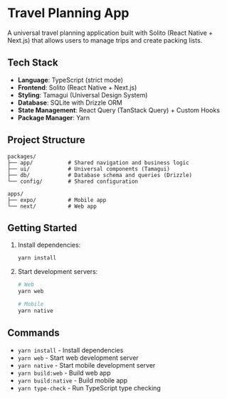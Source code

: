 # Travel Planning App

A universal travel planning application built with Solito (React Native + Next.js) that allows users to manage trips and create packing lists.

## Tech Stack

- **Language**: TypeScript (strict mode)
- **Frontend**: Solito (React Native + Next.js)
- **Styling**: Tamagui (Universal Design System)
- **Database**: SQLite with Drizzle ORM
- **State Management**: React Query (TanStack Query) + Custom Hooks
- **Package Manager**: Yarn

## Project Structure

```
packages/
├── app/           # Shared navigation and business logic
├── ui/            # Universal components (Tamagui)
├── db/            # Database schema and queries (Drizzle)
└── config/        # Shared configuration

apps/
├── expo/          # Mobile app
└── next/          # Web app
```

## Getting Started

1. Install dependencies:
   ```bash
   yarn install
   ```

2. Start development servers:
   ```bash
   # Web
   yarn web
   
   # Mobile
   yarn native
   ```

## Commands

- `yarn install` - Install dependencies
- `yarn web` - Start web development server
- `yarn native` - Start mobile development server
- `yarn build:web` - Build web app
- `yarn build:native` - Build mobile app
- `yarn type-check` - Run TypeScript type checking